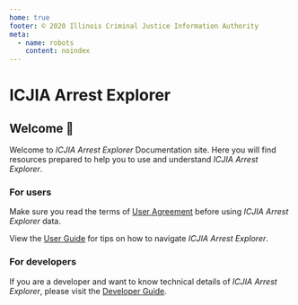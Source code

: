 ```yaml
---
home: true
footer: © 2020 Illinois Criminal Justice Information Authority
meta:
  - name: robots
    content: noindex
---
```


# ICJIA Arrest Explorer

<Vuepress/>

## Welcome 🎉

Welcome to _ICJIA Arrest Explorer_ Documentation site. Here you will find resources prepared to help you to use and understand _ICJIA Arrest Explorer_.

### For users

Make sure you read the terms of [User Agreement](./agreement/) before using _ICJIA Arrest Explorer_ data.

View the [User Guide](./guide/) for tips on how to navigate _ICJIA Arrest Explorer_.

### For developers

If you are a developer and want to know technical details of _ICJIA Arrest Explorer_, please visit the [Developer Guide](./dev-guide/).

<div style="padding-bottom: 48px;">
  <FundingStatement />
</div>
